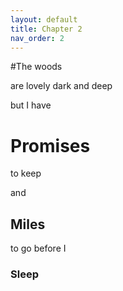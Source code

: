 ```yaml
---
layout: default
title: Chapter 2
nav_order: 2
---
```




#The woods

are lovely dark and deep


but I have
# Promises
to keep

and 

## Miles

to go before I 


### Sleep



